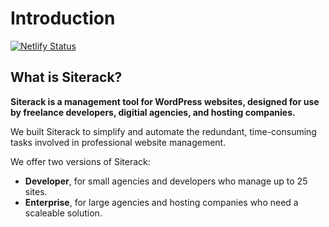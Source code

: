 # Introduction
[![Netlify Status](https://api.netlify.com/api/v1/badges/652cf8d8-2e7a-46cb-9752-b46ac2bcce26/deploy-status)](https://app.netlify.com/sites/siterack-docs/deploys)

## What is Siterack?
**Siterack is a management tool for WordPress websites, designed for use by freelance developers, digitial agencies, and hosting companies.**

We built Siterack to simplify and automate the redundant, time-consuming tasks involved in professional website management.  

We offer two versions of Siterack:
-  **Developer**, for small agencies and developers who manage up to 25 sites. 
-  **Enterprise**, for large agencies and hosting companies who need a scaleable solution. 

<!-- I have recorded a quick demo to show some of the features on Cronhub. 

<iframe src="https://player.vimeo.com/video/420809493" width="640" height="480" frameborder="0" allow="autoplay; fullscreen" allowfullscreen></iframe> -->

<!-- ## Developer
Siterack Developer combines all of the Siterack features into a manageable system that is easily operated by a single individual. However, because of the team feature, it is possible to have multiple members accessing and managing the sites associated with the account. 

The team feature can be used as a method for client colaboration 



## Enterprise -->




